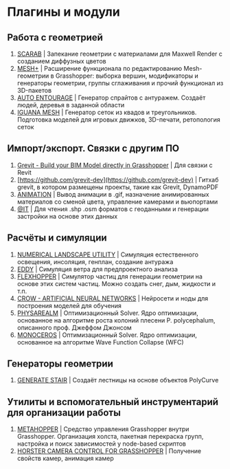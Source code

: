 # Плагины и модули

## Работа с геометрией

1. [SCARAB](https://www.food4rhino.com/en/app/scarab) | Запекание геометрии с материалами для Maxwell Render с созданием диффузных цветов
2. [MESH+](https://www.food4rhino.com/en/app/mesh) | Расширение функционала по редактированию Mesh-геометрии в Grasshopper: выборка вершин, модификаторы и генераторы геометрии, группы сглаживания и прочий функционал из 3D-пакетов
3. [AUTO ENTOURAGE](https://www.food4rhino.com/en/app/auto-entourage) | Генератор спрайтов с антуражем. Создаёт людей, деревья в заданной области
4. [IGUANA MESH](https://www.food4rhino.com/en/app/iguana-mesh) | Генератор сеток из квадов и треугольников. Подготовка моделей для игровых движков, 3D-печати, ретопология сеток

## Импорт/экспорт. Связки с другим ПО

1. [Grevit - Build your BIM Model directly in Grasshopper](https://www.food4rhino.com/en/app/grevit-grasshopper-native-bim) | Для связки с Revit
2. [https://github.com/grevit-dev](https://github.com/grevit-dev) | Гитхаб grevit, в котором размещены проекты, такие как Grevit, DynamoPDF
3. [ANIMATION](https://www.food4rhino.com/en/app/animation) | Вывод анимации в .gif, назначение анимированных материалов со сменой цвета, управление камерами и вьюпортами
4. [@IT](https://www.food4rhino.com/en/app/it) | Для чтения .shp .osm форматов с геоданными и генерации застройки на основе этих данных

## Расчёты и симуляции

1. [NUMERICAL LANDSCAPE UTILITY](https://www.food4rhino.com/en/app/numerical-landscape-utility) | Симуляция естественного освещения, инсоляция, генплан, создание антуража
2. [EDDY](https://www.food4rhino.com/en/app/eddy) | Симуляция ветра для предпроектного анализа
3. [FLEXHOPPER](https://www.food4rhino.com/en/app/flexhopper) | Симулятор частиц для генерации геометрии на основе этих систем частиц. Можно создать снег, дым, жидкости и т.п.
4. [CROW - ARTIFICIAL NEURAL NETWORKS](https://www.food4rhino.com/en/app/crow-artificial-neural-networks) | Нейросети и ноды для построения моделей для обучения&#x20;
5. [PHYSAREALM](https://www.food4rhino.com/en/app/physarealm) | Оптимизационный Solver. Ядро оптимизации, основанное на алгоритме роста колоний плесени P. polycephalum, описанного проф. Джеффом Джонсом
6. [MONOCEROS](https://www.food4rhino.com/en/app/monoceros) | Оптимизационный Solver. Ядро оптимизации, основанное на алгоритме Wave Function Collapse (WFC)

## Генераторы геометрии

1. [GENERATE STAIR](https://www.food4rhino.com/en/resource/generate-stair) | Создаёт лестницы на основе объектов PolyCurve

## Утилиты и вспомогательный инструментарий для организации работы

1. [METAHOPPER](https://www.food4rhino.com/en/app/metahopper) | Средство управления Grasshopper внутри Grasshopper. Организация холста, пакетная перекраска групп, настройка и поиск зависимостей у node-based скриптов
2. [HORSTER CAMERA CONTROL FOR GRASSHOPPER](https://www.food4rhino.com/en/app/horster-camera-control-grasshopper) | Получение свойств камер, анимация камер
